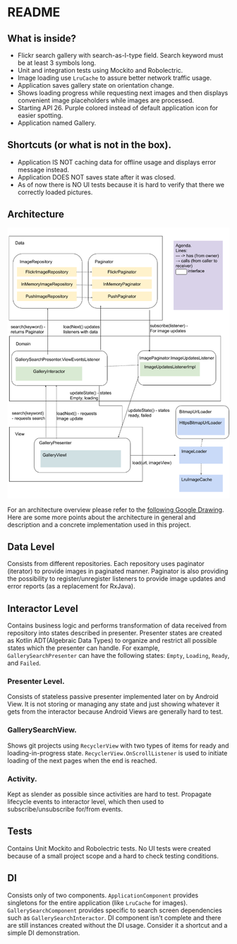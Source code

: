 # README #

## What is inside?
- Flickr search gallery with search-as-I-type field. Search keyword must be at least 3 symbols long.
- Unit and integration tests using Mockito and Robolectric.
- Image loading use `LruCache` to assure better network traffic usage.
- Application saves gallery state on orientation change.
- Shows loading progress while requesting next images and then displays convenient image placeholders while images are processed.
- Starting API 26. Purple colored instead of default application icon for easier spotting. 
- Application named Gallery.

## Shortcuts (or what is not in the box).
- Application IS NOT caching data for offline usage and displays error message instead.
- Application DOES NOT saves state after it was closed.
- As of now there is NO UI tests because it is hard to verify that there we correctly loaded pictures.

## Architecture
![architecture](images/gallery_search_architecture.png)

For an architecture overview please refer to the [following Google Drawing](https://docs.google.com/drawings/d/1r6Xq6DR6mJR96DdIumvpQtsj6Xs_mPr9swNmT4TN9tk/edit?usp=sharing).
Here are some more points about the architecture in general and description and a concrete implementation used in this project.

## Data Level
Consists from different repositories. Each repository uses paginator (iterator) to provide images in paginated manner. Paginator is also providing the possibility to register/unregister listeners to provide image updates and error reports (as a replacement for RxJava).

## Interactor Level
Contains business logic and performs transformation of data received from repository into states described in presenter. Presenter states are created as Kotlin ADT(Algebraic Data Types) to organize and restrict all possible states which the presenter can handle. For example, `GallerySearchPresenter` can have the following states: `Empty`, `Loading`, `Ready`, and `Failed`.

### Presenter Level.
Consists of stateless passive presenter implemented later on by Android View. It is not storing or managing any state and just showing whatever it gets from the interactor because Android Views are generally hard to test.

### GallerySearchView.
Shows git projects using `RecyclerView` with two types of items for ready and loading-in-progress state. `RecyclerView.OnScrollListener` is used to initiate loading of the next pages when the end is reached.

### Activity.
Kept as slender as possible since activities are hard to test. Propagate lifecycle events to interactor level, which then used to subscribe/unsubscribe for/from events.

## Tests
Contains Unit Mockito and Robolectric tests. No UI tests were created because of a small project scope and a hard to check testing conditions.

## DI
Consists only of two components. `ApplicationComponent` provides singletons for the entire application (like `LruCache` for images). `GallerySearchComponent` provides specific to search screen dependencies such as `GallerySearchInteractor`. DI component isn't complete and there are still instances created without the DI usage. Consider it a shortcut and a simple DI demonstration.
